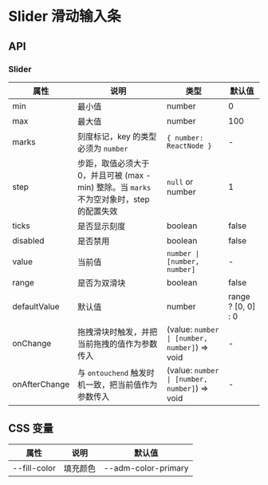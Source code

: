 # Slider 滑动输入条

<code src="./demos/index.tsx"></code>

## API

### Slider

| 属性          | 说明                                                                                      | 类型                                          | 默认值             |
| ------------- | ----------------------------------------------------------------------------------------- | --------------------------------------------- | ------------------ |
| min           | 最小值                                                                                    | number                                        | 0                  |
| max           | 最大值                                                                                    | number                                        | 100                |
| marks         | 刻度标记，key 的类型必须为 `number`                                                       | `{ number: ReactNode }`                       | -                  |
| step          | 步距，取值必须大于 0，并且可被 (max - min) 整除。当 `marks` 不为空对象时，step 的配置失效 | `null` or number                              | 1                  |
| ticks         | 是否显示刻度                                                                              | boolean                                       | false              |
| disabled      | 是否禁用                                                                                  | boolean                                       | false              |
| value         | 当前值                                                                                    | `number \| [number, number]`                  | -                  |
| range         | 是否为双滑块                                                                              | boolean                                       | false              |
| defaultValue  | 默认值                                                                                    | number                                        | range ? [0, 0] : 0 |
| onChange      | 拖拽滑块时触发，并把当前拖拽的值作为参数传入                                              | (value: `number \| [number, number]`) => void | -                  |
| onAfterChange | 与 `ontouchend` 触发时机一致，把当前值作为参数传入                                        | (value: `number \| [number, number]`) => void | -                  |

## CSS 变量

| 属性         | 说明     | 默认值              |
| ------------ | -------- | ------------------- |
| --fill-color | 填充颜色 | --adm-color-primary |
